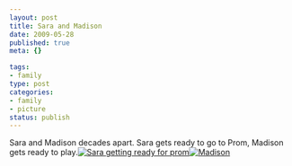 ```yaml
--- 
layout: post
title: Sara and Madison
date: 2009-05-28
published: true
meta: {}

tags: 
- family
type: post
categories: 
- family
- picture
status: publish
---
```

Sara and Madison decades apart.  Sara gets ready to go to Prom, Madison gets ready to play.[![Sara getting ready for prom](http://media.eick.us/2011/05/3563686792_019270a426.jpg)](http://www.flickr.com/photos/19429588@N00/3563686792 "View 'Sara getting ready for prom' on Flickr.com")[![Madison](http://media.eick.us/2011/05/3562873727_bc00a1ce18.jpg)](http://www.flickr.com/photos/19429588@N00/3562873727 "View 'Madison' on Flickr.com")
